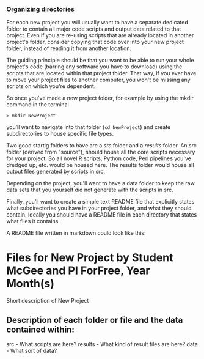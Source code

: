 ### Organizing directories
For each new project you will usually want to have a separate dedicated folder to contain all major code scripts and output data related to that project. Even if you are re-using scripts that are already located in another project's folder, consider copying that code over into your new project folder, instead of reading it from another location.

The guiding principle should be that you want to be able to run your whole project's code (barring any software you have to download) using the scripts that are located within that project folder. That way, if you ever have to move your project files to another computer, you won't be missing any scripts on which you're dependent.

So once you've made a new project folder, for example by using the mkdir command in the terminal
```
> mkdir NewProject
```
you’ll want to navigate into that folder (```cd NewProject```) and create subdirectories to house specific file types.

Two good startig folders to have are a *src* folder and a *results* folder. An src folder (derived from "source"), should house all the core scripts necessary for your project. So all novel R scripts, Python code, Perl pipelines you've dredged up, etc. would be housed here. The results folder would house all output files generated by scripts in src.

Depending on the project, you'll want to have a data folder to keep the raw data sets that you yourself did not generate with the scripts in src.

Finally, you’ll want to create a simple text README file that explicitly states what subdirectories you have in your project folder, and what they should contain. Ideally you should have a README file in each directory that states what files it contains.

A README file written in markdown could look like this:

# Files for New Project by Student McGee and PI ForFree, Year Month(s)

Short description of New Project

## Description of each folder or file and the data contained within:
  src - What scripts are here?
  results - What kind of result files are here?
  data - What sort of data?
